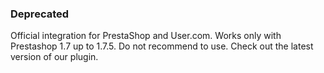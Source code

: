 ### Deprecated

Official integration for PrestaShop and User.com. Works only with Prestashop 1.7 up to 1.7.5. Do not recommend to use. Check out the latest version of our plugin.
